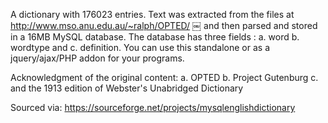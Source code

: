 A dictionary with 176023 entries. Text was extracted from the files at http://www.mso.anu.edu.au/~ralph/OPTED/ ￼ and then parsed and stored in a 16MB MySQL database. The database has three fields : a. word b. wordtype and c. definition. You can use this standalone or as a jquery/ajax/PHP addon for your programs.

Acknowledgment of the original content:
a. OPTED 
b. Project Gutenburg 
c. and the 1913 edition of Webster's Unabridged Dictionary

Sourced via: https://sourceforge.net/projects/mysqlenglishdictionary
